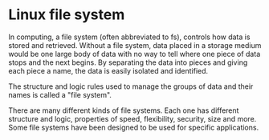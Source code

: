 # Linux file system
In computing, a file system (often abbreviated to fs), controls how data is stored and retrieved.
Without a file system, data placed in a storage medium would be one large body of data with no way to tell where one piece of data stops and the next begins. 
By separating the data into pieces and giving each piece a name, the data is easily isolated and identified.

The structure and logic rules used to manage the groups of data and their names is called a "file system".

There are many different kinds of file systems. Each one has different structure and logic, properties of speed, flexibility, security, size and more. 
Some file systems have been designed to be used for specific applications.
